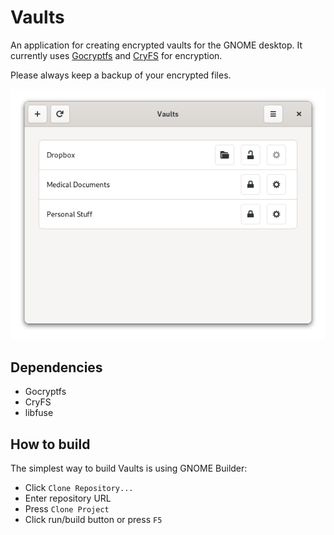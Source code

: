 # Vaults

An application for creating encrypted vaults for the GNOME desktop.
It currently uses [Gocryptfs](https://github.com/rfjakob/gocryptfs) and [CryFS](https://github.com/cryfs/cryfs/) for encryption.

Please always keep a backup of your encrypted files.

![Vaults](/data/resources/screenshots/vaults.png)

## Dependencies

- Gocryptfs
- CryFS
- libfuse

## How to build

The simplest way to build Vaults is using GNOME Builder:

- Click `Clone Repository...`
- Enter repository URL
- Press `Clone Project`
- Click run/build button or press `F5`
